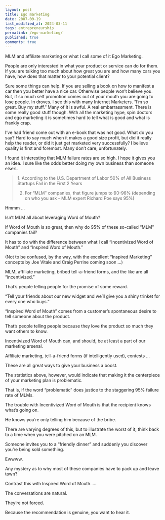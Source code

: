 ```yaml
---
layout: post
title: Ego marketing
date: 2007-09-19
last_modified_at: 2024-03-11
tags: entrepreneurship
permalink: /ego-marketing/
published: true
comments: true
---
```

MLM and affiliate marketing or what I call some of it Ego Marketing.
<!--more-->
People are only interested in what your product or service can do for them.  If you are talking too much about how great you are and how many cars you have, how does that matter to your potential client?

Sure some things can help.  If you are selling a book on how to manifest a car then you better have a nice car.  Otherwise people won’t believe you.  But, if so much self promotion comes out of your mouth you are going to lose people.  In droves.  I see this with many Internet Marketers.  “I’m so great.  Buy my stuff.”  Many of it is awful.  A real embarrassment.  There is some really good stuff though.  With all the marketing hype, spin doctors and ego marketing it is sometimes hard to tell what is good and what is frankly crap.

I’ve had friend come out with an e-book that was not good.  What do you say?  Hard to say much when it makes a good size profit, but did it really help the reader, or did it just get marketed very successfully?  I believe quality is first and foremost.  Many don’t care, unfortunately.

I found it interesting that MLM failure rates are so high.  I hope it gives you an idea.  I sure like the odds better doing my own business than someone else’s.

<blockquote>1. According to the U.S. Department of Labor 50% of All Business Startups Fail in the First 2 Years

2. For “MLM” companies, that figure jumps to 90-96% (depending on who you ask - MLM expert Richard Poe says 95%)</blockquote>

Hmmm …

Isn’t MLM all about leveraging Word of Mouth?

If Word of Mouth is so great, then why do 95% of these so-called “MLM” companies fail?

It has to do with the difference between what I call “Incentivized Word of Mouth” and “Inspired Word of Mouth.”

(Not to be confused, by the way, with the excellent “Inspired Marketing” concepts by Joe Vitale and Craig Perrine coming soon …)

MLM, affiliate marketing, bribed tell-a-friend forms, and the like are all “incentivized.”

That’s people telling people for the promise of some reward.

“Tell your friends about our new widget and we’ll give you a shiny trinket for every one who buys.”

“Inspired Word of Mouth” comes from a customer’s spontaneous desire to tell someone about the product.

That’s people telling people because they love the product so much they want others to know.

Incentivized Word of Mouth can, and should, be at least a part of our marketing arsenal.

Affiliate marketing, tell-a-friend forms (if intelligently used), contests …

These are all great ways to give your business a boost.

The statistics above, however, would indicate that making it the centerpiece of your marketing plan is problematic.

That is, if the word “problematic” does justice to the staggering 95% failure rate of MLMs.

The trouble with Incentivized Word of Mouth is that the recipient knows what’s going on.

He knows you’re only telling him because of the bribe.

There are varying degrees of this, but to illustrate the worst of it, think back to a time when you were pitched on an MLM.

Someone invites you to a “friendly dinner” and suddenly you discover you’re being sold something.

Ewwww.

Any mystery as to why most of these companies have to pack up and leave town?

Contrast this with Inspired Word of Mouth ….

The conversations are natural.

They’re not forced.

Because the recommendation is genuine, you want to hear it.